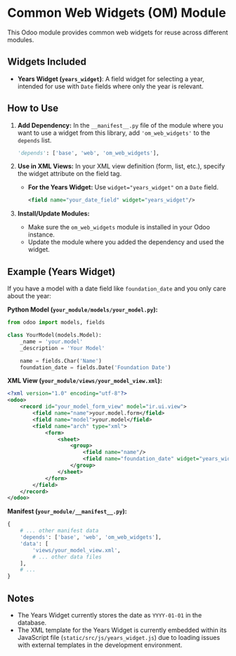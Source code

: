 # Common Web Widgets (OM) Module

This Odoo module provides common web widgets for reuse across different modules.

## Widgets Included

*   **Years Widget (`years_widget`)**: A field widget for selecting a year, intended for use with `Date` fields where only the year is relevant.

## How to Use

1.  **Add Dependency:** In the `__manifest__.py` file of the module where you want to use a widget from this library, add `'om_web_widgets'` to the `depends` list.

    ```python
    'depends': ['base', 'web', 'om_web_widgets'],
    ```

2.  **Use in XML Views:** In your XML view definition (form, list, etc.), specify the widget attribute on the field tag.

    *   **For the Years Widget:** Use `widget="years_widget"` on a `Date` field.

        ```xml
        <field name="your_date_field" widget="years_widget"/>
        ```

3.  **Install/Update Modules:**
    *   Make sure the `om_web_widgets` module is installed in your Odoo instance.
    *   Update the module where you added the dependency and used the widget.

## Example (Years Widget)

If you have a model with a date field like `foundation_date` and you only care about the year:

**Python Model (`your_module/models/your_model.py`):**
```python
from odoo import models, fields

class YourModel(models.Model):
    _name = 'your.model'
    _description = 'Your Model'

    name = fields.Char('Name')
    foundation_date = fields.Date('Foundation Date')
```

**XML View (`your_module/views/your_model_view.xml`):**
```xml
<?xml version="1.0" encoding="utf-8"?>
<odoo>
    <record id="your_model_form_view" model="ir.ui.view">
        <field name="name">your.model.form</field>
        <field name="model">your.model</field>
        <field name="arch" type="xml">
            <form>
                <sheet>
                    <group>
                        <field name="name"/>
                        <field name="foundation_date" widget="years_widget"/>
                    </group>
                </sheet>
            </form>
        </field>
    </record>
</odoo>
```

**Manifest (`your_module/__manifest__.py`):**
```python
{
    # ... other manifest data
    'depends': ['base', 'web', 'om_web_widgets'],
    'data': [
        'views/your_model_view.xml',
        # ... other data files
    ],
    # ...
}
```

## Notes

*   The Years Widget currently stores the date as `YYYY-01-01` in the database.
*   The XML template for the Years Widget is currently embedded within its JavaScript file (`static/src/js/years_widget.js`) due to loading issues with external templates in the development environment. 